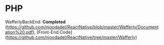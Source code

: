 # PHP
WafferlyBackEnd: **Completed** (https://github.com/njoodadel/ReactNative/blob/master/Wafferly/Documentation%20.pdf), [Front-End Code] (https://github.com/njoodadel/ReactNative/tree/master/Wafferly)

